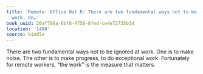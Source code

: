 ```yaml
---
title: 'Remote: Office Not R: There are two fundamental ways not to be ignored at
  work. On…'
book_uuid: 20af780a-6bf8-4758-8fed-ce4e72735b3d
location: '1498'
source: kindle
---
```


There are two fundamental ways not to be ignored at work. One is to make noise. The other is to make progress, to do exceptional work. Fortunately for remote workers, “the work” is the measure that matters.